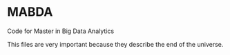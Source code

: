 # MABDA
Code for Master in Big Data Analytics

This files are very important because they describe the end of the universe.
